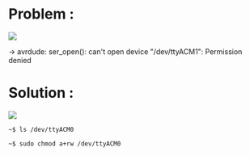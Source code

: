 # Problem :


![](https://github.com/msrsakib/solution/blob/master/img/arduino.png)

-> avrdude: ser_open(): can't open device "/dev/ttyACM1": Permission denied




# Solution : 


![](https://github.com/msrsakib/solution/blob/master/img/arduino_01.png)

`~$ ls /dev/ttyACM0               `

`~$ sudo chmod a+rw /dev/ttyACM0  `
